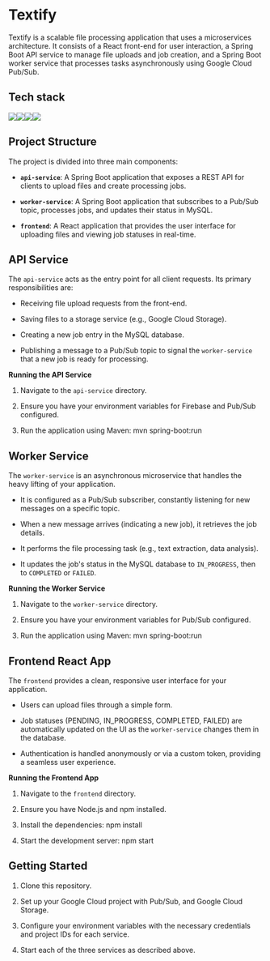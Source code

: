 # Textify

Textify is a scalable file processing application that uses a microservices architecture. It consists of a React front-end for user interaction, a Spring Boot API service to manage file uploads and job creation, and a Spring Boot worker service that processes tasks asynchronously using Google Cloud Pub/Sub.

## Tech stack 
<img src="https://img.shields.io/badge/React-20232A?style=for-the-badge&logo=react&logoColor=61DAFB" /><img src="https://img.shields.io/badge/Spring_Boot-6DB33F?style=for-the-badge&logo=spring-boot&logoColor=white" /><img src="https://img.shields.io/badge/MySQL-005C84?style=for-the-badge&logo=mysql&logoColor=white" /><img src="https://img.shields.io/badge/Google_Cloud-4285F4?style=for-the-badge&logo=google-cloud&logoColor=white" />

## Project Structure

The project is divided into three main components:

* **`api-service`**: A Spring Boot application that exposes a REST API for clients to upload files and create processing jobs.

* **`worker-service`**: A Spring Boot application that subscribes to a Pub/Sub topic, processes jobs, and updates their status in MySQL.

* **`frontend`**: A React application that provides the user interface for uploading files and viewing job statuses in real-time.

## API Service

The `api-service` acts as the entry point for all client requests. Its primary responsibilities are:

* Receiving file upload requests from the front-end.

* Saving files to a storage service (e.g., Google Cloud Storage).

* Creating a new job entry in the MySQL database.

* Publishing a message to a Pub/Sub topic to signal the `worker-service` that a new job is ready for processing.

**Running the API Service**

1. Navigate to the `api-service` directory.

2. Ensure you have your environment variables for Firebase and Pub/Sub configured.

3. Run the application using Maven: mvn spring-boot:run

## Worker Service

The `worker-service` is an asynchronous microservice that handles the heavy lifting of your application.

* It is configured as a Pub/Sub subscriber, constantly listening for new messages on a specific topic.

* When a new message arrives (indicating a new job), it retrieves the job details.

* It performs the file processing task (e.g., text extraction, data analysis).

* It updates the job's status in the MySQL database to `IN_PROGRESS`, then to `COMPLETED` or `FAILED`.

**Running the Worker Service**

1. Navigate to the `worker-service` directory.

2. Ensure you have your environment variables for Pub/Sub configured.

3. Run the application using Maven: mvn spring-boot:run
## Frontend React App

The `frontend` provides a clean, responsive user interface for your application.

* Users can upload files through a simple form.

* Job statuses (PENDING, IN_PROGRESS, COMPLETED, FAILED) are automatically updated on the UI as the `worker-service` changes them in the database.

* Authentication is handled anonymously or via a custom token, providing a seamless user experience.

**Running the Frontend App**

1. Navigate to the `frontend` directory.

2. Ensure you have Node.js and npm installed.

3. Install the dependencies: npm install


4. Start the development server: npm start


## Getting Started

1. Clone this repository.

2. Set up your Google Cloud project with Pub/Sub, and Google Cloud Storage.

3. Configure your environment variables with the necessary credentials and project IDs for each service.

4. Start each of the three services as described above.
